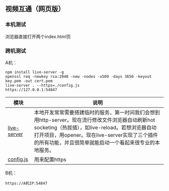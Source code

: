 视频互通（网页版）
---

### 本机测试

浏览器直接打开两个index.html页

### 跨机测试

A机：

```
npm install live-server -g
openssl req -newkey rsa:2048 -new -nodes -x509 -days 3650 -keyout key.pem -out cert.pem
live-server . --https=./config.js
https://127.0.0.1:54847
```

模块|说明
---|---
[live-server](https://www.npmjs.com/package/live-server)|本地开发常常需要搭建临时的服务，第一时间我们会想到用http-server。现在流行修改文件浏览器自动刷新hot socketing（热拔插），如live-reload。若想浏览器自动打开项目，用opener。现在live-server实现了三个插件的所有功能，并且很简单就能启动一个看起来很专业的本地服务。
[config.js](config.js)|用来配置https

B机：

```
https://A机IP:54847
```
